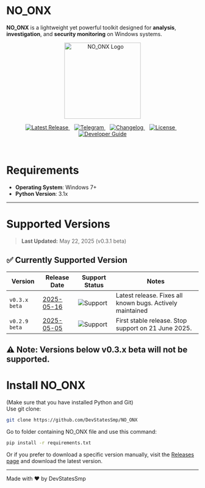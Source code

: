 # NO_ONX
**NO_ONX** is a lightweight yet powerful toolkit designed for **analysis**, **investigation**, and **security monitoring** on Windows systems. 
<p align="center">
  <a href="https://github.com/DevStatesSmp/NO_ONX-old">
    <img src="https://github.com/user-attachments/assets/dd3b4b8d-ec74-429b-a629-2c1b1f3d6aac" width="200" alt="NO_ONX Logo" title="NO_ONX - Lightweight Security Tool" />
  </a>
</p>

<p align="center">
  <a href="https://github.com/DevStatesSmp/NO_ONX/releases/tag/beta-v0.3.3">
    <img src="https://img.shields.io/badge/NO_ONX-v0.3.3%20Beta-orange?style=flat-square" alt="Latest Release" />
  </a>
  &nbsp;&nbsp;
  <a href="https://github.com/DevStatesSmp/NO_ONX/wiki/Commands-Guide">
    <img src="https://img.shields.io/badge/Command%20Guide-Click%20me!-blue?style=flat-square" alt="Telegram" />
  </a>
  &nbsp;&nbsp;
  <a href="https://github.com/DevStatesSmp/NO_ONX/blob/main/CHANGELOG.md">
    <img src="https://img.shields.io/badge/Changelog-Click%20me!-red?style=flat-square" alt="Changelog" />
  </a>
    &nbsp;&nbsp;
  <a href="https://github.com/DevStatesSmp/NO_ONX/blob/main/LICENSE">
    <img src="https://img.shields.io/github/license/DevStatesSmp/NO_ONX?style=flat-square" alt="License" />
  </a>
  &nbsp;&nbsp;
  <a href="https://github.com/DevStatesSmp/NO_ONX/wiki">
    <img src="https://img.shields.io/badge/NO_ONX%20Wiki-Click%20me!-yellow?style=flat-square" alt="Developer Guide" />
  </a>
</p>
<br/>

# Requirements

- **Operating System**: Windows 7+
- **Python Version**: 3.1x

---

# Supported Versions
> **Last Updated:** May 22, 2025 (v0.3.1 beta)<br>

## ✅ Currently Supported Version
| Version         | Release Date       | Support Status     | Notes                                                      |
|------------------|--------------------|---------------------|-------------------------------------------------------------|
| `v0.3.x beta`    | [2025-05-16](https://github.com/DevStatesSmp/NO_ONX/releases/tag/beta-v0.3.1)         | ![Support](https://img.shields.io/badge/support-active-brightgreen) | Latest release. Fixes all known bugs. Actively maintained |
| `v0.2.9 beta`       | [2025-05-05](https://github.com/DevStatesSmp/NO_ONX/releases/tag/beta-v0.2.9)       | ![Support](https://img.shields.io/badge/support-Outdate-red)        | First stable release. Stop support on 21 June 2025.   |

**⚠ Note: Versions below v0.3.x beta will not be supported.**
---

# Install NO_ONX
(Make sure that you have installed Python and Git)<br>
Use git clone:
```bash
git clone https://github.com/DevStatesSmp/NO_ONX
```
Go to folder containing NO_ONX file and use this command:
```bash
pip install -r requirements.txt
```

Or if you prefer to download a specific version manually, visit the [Releases page](https://github.com/DevStatesSmp/NO_ONX/releases) and download the latest version.

---

Made with ❤️ by DevStatesSmp
